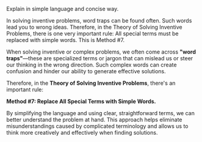 Explain in simple language and concise way.

In solving inventive problems, word traps can be found often. Such words lead you to wrong ideas. Therefore, in the Theory of Solving Inventive Problems, there is one very important rule: All special terms must be replaced with simple words. This is Method #7.

When solving inventive or complex problems, we often come across **"word traps"**—these are specialized terms or jargon that can mislead us or steer our thinking in the wrong direction. Such complex words can create confusion and hinder our ability to generate effective solutions.

Therefore, in the **Theory of Solving Inventive Problems**, there's an important rule:

**Method #7: Replace All Special Terms with Simple Words.**

By simplifying the language and using clear, straightforward terms, we can better understand the problem at hand. This approach helps eliminate misunderstandings caused by complicated terminology and allows us to think more creatively and effectively when finding solutions.